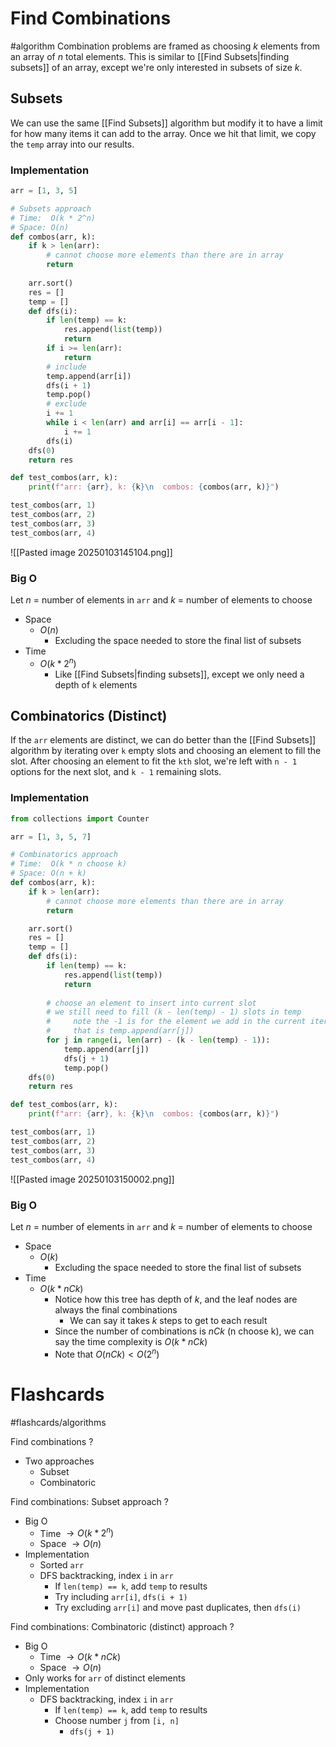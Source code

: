 # Find Combinations
#algorithm 
Combination problems are framed as choosing $k$ elements from an array of $n$ total elements. This is similar to [[Find Subsets|finding subsets]] of an array, except we're only interested in subsets of size $k$.
## Subsets
We can use the same [[Find Subsets]] algorithm but modify it to have a limit for how many items it can add to the array. Once we hit that limit, we copy the `temp` array into our results. 
### Implementation
```python
arr = [1, 3, 5]

# Subsets approach
# Time:  O(k * 2^n)
# Space: O(n)
def combos(arr, k):
	if k > len(arr):
		# cannot choose more elements than there are in array
		return
	
	arr.sort()
	res = []
	temp = []
	def dfs(i):
		if len(temp) == k:
			res.append(list(temp))
			return
		if i >= len(arr):
			return
		# include
		temp.append(arr[i])
		dfs(i + 1)
		temp.pop()
		# exclude
		i += 1
		while i < len(arr) and arr[i] == arr[i - 1]:
			i += 1
		dfs(i)
	dfs(0)
	return res

def test_combos(arr, k):
	print(f"arr: {arr}, k: {k}\n  combos: {combos(arr, k)}")

test_combos(arr, 1)
test_combos(arr, 2)
test_combos(arr, 3)
test_combos(arr, 4)
```
![[Pasted image 20250103145104.png]]
### Big O
Let $n$ = number of elements in `arr` and $k$ = number of elements to choose 
- Space
	- $O(n)$ 
		- Excluding the space needed to store the final list of subsets
- Time
	- $O(k * 2^n)$
		- Like [[Find Subsets|finding subsets]], except we only need a depth of `k` elements
## Combinatorics (Distinct)
If the `arr` elements are distinct, we can do better than the [[Find Subsets]] algorithm by iterating over `k` empty slots and choosing an element to fill the slot. After choosing an element to fit the `kth` slot, we're left with `n - 1` options for the next slot, and `k - 1` remaining slots.
### Implementation
```python
from collections import Counter

arr = [1, 3, 5, 7]

# Combinatorics approach
# Time:  O(k * n choose k)
# Space: O(n + k)
def combos(arr, k):
	if k > len(arr):
		# cannot choose more elements than there are in array
		return

	arr.sort()
	res = []
	temp = []
	def dfs(i):
		if len(temp) == k:
			res.append(list(temp))
			return
		
		# choose an element to insert into current slot
		# we still need to fill (k - len(temp) - 1) slots in temp
		#     note the -1 is for the element we add in the current iteration
		#     that is temp.append(arr[j])
		for j in range(i, len(arr) - (k - len(temp) - 1)):
			temp.append(arr[j])
			dfs(j + 1)
			temp.pop()
	dfs(0)
	return res

def test_combos(arr, k):
	print(f"arr: {arr}, k: {k}\n  combos: {combos(arr, k)}")

test_combos(arr, 1)
test_combos(arr, 2)
test_combos(arr, 3)
test_combos(arr, 4)
```
![[Pasted image 20250103150002.png]]
### Big O
Let $n$ = number of elements in `arr` and $k$ = number of elements to choose
- Space
	- $O(k)$ 
		- Excluding the space needed to store the final list of subsets
- Time
	- $O(k * n C k)$
		- Notice how this tree has depth of $k$, and the leaf nodes are always the final combinations 
			- We can say it takes $k$ steps to get to each result
		- Since the number of combinations is $nCk$ (n choose k), we can say the time complexity is $O(k * nCk)$
		- Note that $O(nCk) < O(2^n)$
# Flashcards
#flashcards/algorithms 

Find combinations
?
- Two approaches
	- Subset
	- Combinatoric

Find combinations: Subset approach
?
- Big O
	- Time $\to O(k * 2^n)$
	- Space $\to O(n)$
- Implementation
	- Sorted `arr`
	- DFS backtracking, index `i` in `arr`
		- If `len(temp) == k`, add `temp` to results
		- Try including `arr[i]`, `dfs(i + 1)`
		- Try excluding `arr[i]` and move past duplicates, then `dfs(i)`

Find combinations: Combinatoric (distinct) approach
?
- Big O
	- Time $\to O(k * nCk)$
	- Space $\to O(n)$
- Only works for `arr` of distinct elements
- Implementation
	- DFS backtracking, index `i` in `arr`
		- If `len(temp) == k`, add `temp` to results
		- Choose number `j` from `[i, n]`
			- `dfs(j + 1)`